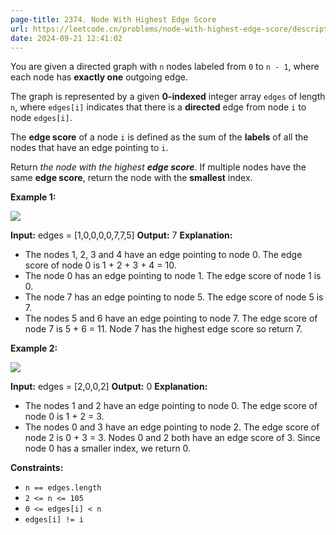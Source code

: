 ```yaml
---
page-title: 2374. Node With Highest Edge Score
url: https://leetcode.cn/problems/node-with-highest-edge-score/description/?envType=daily-question&envId=2024-09-21
date: 2024-09-21 12:41:02
---
```

You are given a directed graph with `n` nodes labeled from `0` to `n - 1`, where each node has **exactly one** outgoing edge.

The graph is represented by a given **0-indexed** integer array `edges` of length `n`, where `edges[i]` indicates that there is a **directed** edge from node `i` to node `edges[i]`.

The **edge score** of a node `i` is defined as the sum of the **labels** of all the nodes that have an edge pointing to `i`.

Return *the node with the highest **edge score***. If multiple nodes have the same **edge score**, return the node with the **smallest** index.

**Example 1:**

![](https://assets.leetcode.com/uploads/2022/06/20/image-20220620195403-1.png)

**Input:** edges = \[1,0,0,0,0,7,7,5\]
**Output:** 7
**Explanation:**
- The nodes 1, 2, 3 and 4 have an edge pointing to node 0. The edge score of node 0 is 1 + 2 + 3 + 4 = 10.
- The node 0 has an edge pointing to node 1. The edge score of node 1 is 0.
- The node 7 has an edge pointing to node 5. The edge score of node 5 is 7.
- The nodes 5 and 6 have an edge pointing to node 7. The edge score of node 7 is 5 + 6 = 11.
Node 7 has the highest edge score so return 7.

**Example 2:**

![](https://assets.leetcode.com/uploads/2022/06/20/image-20220620200212-3.png)

**Input:** edges = \[2,0,0,2\]
**Output:** 0
**Explanation:**
- The nodes 1 and 2 have an edge pointing to node 0. The edge score of node 0 is 1 + 2 = 3.
- The nodes 0 and 3 have an edge pointing to node 2. The edge score of node 2 is 0 + 3 = 3.
Nodes 0 and 2 both have an edge score of 3. Since node 0 has a smaller index, we return 0.

**Constraints:**

-   `n == edges.length`
-   `2 <= n <= 105`
-   `0 <= edges[i] < n`
-   `edges[i] != i`